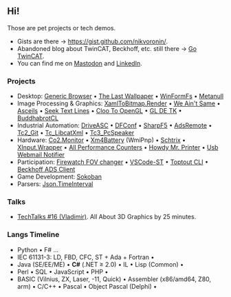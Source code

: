 ## Hi!

Those are pet projects or tech demos.

- Gists are there &rarr; https://gist.github.com/nikvoronin/.
- Abandoned blog about TwinCAT, Beckhoff, etc. still there &rarr; [Go TwinCAT](https://gotwincat.blogspot.com/).
- You can find me on [Mastodon](https://mastodon.social/@nvoronin) and [LinkedIn](https://www.linkedin.com/in/nikolai-voronin/). 

### Projects

- Desktop: [Generic Browser](https://github.com/nikvoronin/GenericBrowser) • [The Last Wallpaper](https://github.com/nikvoronin/LastWallpaper) • [WinFormFs](https://github.com/nikvoronin/WinFormFs) • [Metanull](https://github.com/nikvoronin/Metanull)
- Image Processing &amp; Graphics: [XamlToBitmap.Render](https://github.com/nikvoronin/XamlToBitmap.Render) • [We Ain't Same](https://github.com/nikvoronin/we-aint-same) • [Asceils](https://github.com/nikvoronin/Asceils) • [Seek Text Lines](https://github.com/nikvoronin/SeekTextLines) • [Cloo To OpenGL](https://github.com/nikvoronin/ClooToOpenGL) • [GL DE TK](https://github.com/nikvoronin/GLDETK) • [BuddhabrotCL](https://github.com/nikvoronin/BuddhabrotCL)
- Industrial Automation: [DriveASC](https://github.com/nikvoronin/DriveAsc) • [DFConf](https://github.com/nikvoronin/DFConf) • [SharpF5](https://github.com/nikvoronin/SharpF5) • [AdsRemote](https://github.com/nikvoronin/AdsRemote) • [Tc2_Git](https://github.com/nikvoronin/Tc2_Git) • [Tc_LibcatXml](https://github.com/nikvoronin/Tc_LibcatXml) • [Tc3_PcSpeaker](https://github.com/nikvoronin/Tc3_PcSpeaker)
- Hardware: [Co2.Monitor](https://github.com/nikvoronin/Co2.Monitor) • [Xm4Battery](https://github.com/nikvoronin/WmiPnp) (WmiPnp) • [Schtrix](https://github.com/nikvoronin/Schtrix) • [XInput.Wrapper](https://github.com/nikvoronin/XInput.Wrapper) • [All Performance Counters](https://github.com/nikvoronin/AllPerformanceCounters) • [Howdy Mr. Printer](https://github.com/nikvoronin/howdy-mr-printer) • [Usb Webmail Notifier](https://gist.github.com/nikvoronin/389e4d27067f9542e1d43c9a384c15c9)
- Participation: [Firewatch FOV changer](https://github.com/nikvoronin/firewatch-fov-changer) • [VSCode-ST](https://github.com/nikvoronin/vscode-st) • [Toptout CLI](https://github.com/nikvoronin/toptout-cli) • [Beckhoff ADS Client](https://github.com/nikvoronin/adsclient)
- Game Development: [Sokoban](https://github.com/nikvoronin/Sokoban)
- Parsers: [Json.TimeInterval](https://github.com/nikvoronin/Json.TimeInterval)

### Talks

- [TechTalks #16 (Vladimir)](https://github.com/nikvoronin/techtalks-16-vladimir). All About 3D Graphics by 25 minutes.

### Langs Timeline

- Python • F# ...
- IEC 61131-3: LD, FBD, CFC, ST + Ada + Fortran •
- Java (SE/EE/ME) • **C#** (.NET ≥ 2.0) • IL • Lisp (Common) •
- Perl • SQL • JavaScript • PHP •
- BASIC (Vilnius, ZX, Laser, -11, Quick) • Assembler (x86/amd64, Z80, arm) • C/С++ • Pascal • Object Pascal (Delphi) •
